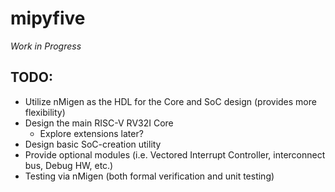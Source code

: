 # mipyfive
*Work in Progress*

## TODO:
- Utilize nMigen as the HDL for the Core and SoC design (provides more flexibility)
- Design the main RISC-V RV32I Core
    - Explore extensions later?
- Design basic SoC-creation utility
- Provide optional modules (i.e. Vectored Interrupt Controller, interconnect bus, Debug HW, etc.)
- Testing via nMigen (both formal verification and unit testing)